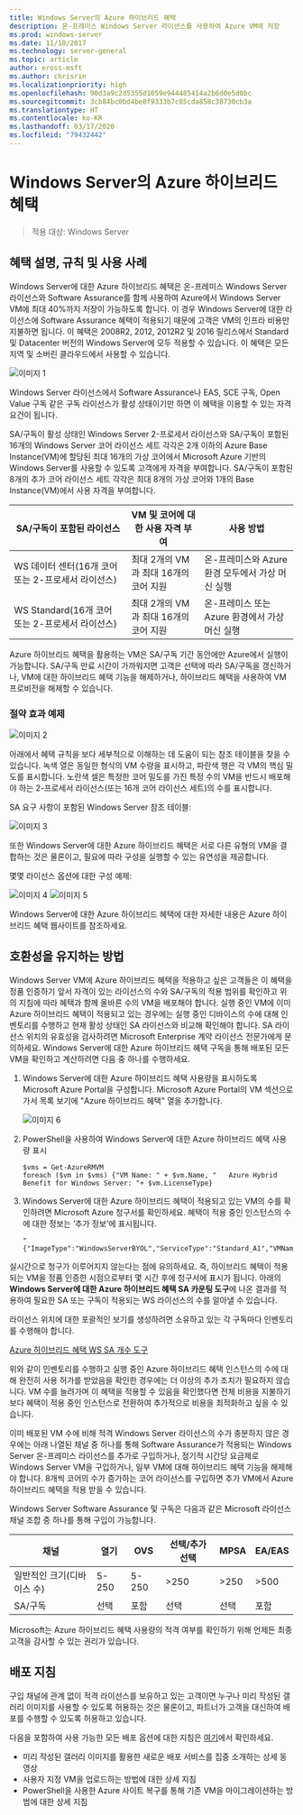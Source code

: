 ```yaml
---
title: Windows Server의 Azure 하이브리드 혜택
description: 온-프레미스 Windows Server 라이선스를 사용하여 Azure VM에 저장
ms.prod: windows-server
ms.date: 11/10/2017
ms.technology: server-general
ms.topic: article
author: eross-msft
ms.author: chrisrin
ms.localizationpriority: high
ms.openlocfilehash: 90d3a9c2d5355d1059e944485414a2b6d0e5d0bc
ms.sourcegitcommit: 3cb84bc0bd4be0f9333b7c85cda858c38730cb3a
ms.translationtype: HT
ms.contentlocale: ko-KR
ms.lasthandoff: 03/17/2020
ms.locfileid: "79432442"
---
```

# <a name="azure-hybrid-benefit-for-windows-server"></a>Windows Server의 Azure 하이브리드 혜택

>적용 대상: Windows Server

## <a name="benefit-description-rules-and-use-cases"></a>혜택 설명, 규칙 및 사용 사례

Windows Server에 대한 Azure 하이브리드 혜택은 온-프레미스 Windows Server 라이선스와 Software Assurance를 함께 사용하여 Azure에서 Windows Server VM에 최대 40%까지 저장이 가능하도록 합니다.  이 경우 Windows Server에 대한 라이선스에 Software Assurance 혜택이 적용되기 때문에 고객은 VM의 인프라 비용만 지불하면 됩니다.  이 혜택은 2008R2, 2012, 2012R2 및 2016 릴리스에서 Standard 및 Datacenter 버전의 Windows Server에 모두 적용할 수 있습니다.  이 혜택은 모든 지역 및 소버린 클라우드에서 사용할 수 있습니다.


![이미지 1](media/ahb01.png)

Windows Server 라이선스에서 Software Assurance나 EAS, SCE 구독, Open Value 구독 같은 구독 라이선스가 활성 상태이기만 하면 이 혜택을 이용할 수 있는 자격 요건이 됩니다.  

SA/구독이 활성 상태인 Windows Server 2-프로세서 라이선스와 SA/구독이 포함된 16개의 Windows Server 코어 라이선스 세트 각각은 2개 이하의 Azure Base Instance(VM)에 할당된 최대 16개의 가상 코어에서 Microsoft Azure 기반의 Windows Server를 사용할 수 있도록 고객에게 자격을 부여합니다. SA/구독이 포함된 8개의 추가 코어 라이선스 세트 각각은 최대 8개의 가상 코어와 1개의 Base Instance(VM)에서 사용 자격을 부여합니다.

| SA/구독이 포함된 라이선스            | VM 및 코어에 대한 사용 자격 부여            | 사용 방법                                |
|-----------------------------------------|----------------------------------|-----------------------------------------------------|
| WS 데이터 센터(16개 코어 또는 2-프로세서 라이선스)  | 최대 2개의 VM과 최대 16개의 코어 지원 | 온-프레미스와 Azure 환경 모두에서 가상 머신 실행  |
| WS Standard(16개 코어 또는 2-프로세서 라이선스)    | 최대 2개의 VM과 최대 16개의 코어 지원 | 온-프레미스 또는 Azure 환경에서 가상 머신 실행 |

Azure 하이브리드 혜택을 활용하는 VM은 SA/구독 기간 동안에만 Azure에서 실행이 가능합니다. SA/구독 만료 시간이 가까워지면 고객은 선택에 따라 SA/구독을 갱신하거나, VM에 대한 하이브리드 혜택 기능을 해제하거나, 하이브리드 혜택을 사용하여 VM 프로비전을 해제할 수 있습니다. 

### <a name="savings-examples"></a>절약 효과 예제 

![이미지 2](media/ahb02.png)
 
아래에서 혜택 규칙을 보다 세부적으로 이해하는 데 도움이 되는 참조 테이블을 찾을 수 있습니다. 녹색 열은 동일한 형식의 VM 수량을 표시하고, 파란색 행은 각 VM의 핵심 밀도를 표시합니다. 노란색 셀은 특정한 코어 밀도를 가진 특정 수의 VM을 반드시 배포해야 하는 2-프로세서 라이선스(또는 16개 코어 라이선스 세트)의 수를 표시합니다. 

SA 요구 사항이 포함된 Windows Server 참조 테이블:

![이미지 3](media/ahb03.png)
 
또한 Windows Server에 대한 Azure 하이브리드 혜택은 서로 다른 유형의 VM을 결합하는 것은 물론이고, 필요에 따라 구성을 실행할 수 있는 유연성을 제공합니다.

몇몇 라이선스 옵션에 대한 구성 예제:

![이미지 4](media/ahb04.png)
![이미지 5](media/ahb05.png)

 
Windows Server에 대한 Azure 하이브리드 혜택에 대한 자세한 내용은 Azure 하이브리드 혜택 웹사이트를 참조하세요.

## <a name="how-to-maintain-compliance"></a>호환성을 유지하는 방법

Windows Server VM에 Azure 하이브리드 혜택을 적용하고 싶은 고객들은 이 혜택을 정품 인증하기 앞서 자격이 있는 라이선스의 수와 SA/구독의 적용 범위를 확인하고 위의 지침에 따라 혜택과 함께 올바른 수의 VM을 배포해야 합니다. 실행 중인 VM에 이미 Azure 하이브리드 혜택이 적용되고 있는 경우에는 실행 중인 디바이스의 수에 대해 인벤토리를 수행하고 현재 활성 상태인 SA 라이선스와 비교해 확인해야 합니다.  SA 라이선스 위치의 유효성을 검사하려면 Microsoft Enterprise 계약 라이선스 전문가에게 문의하세요.
Windows Server에 대한 Azure 하이브리드 혜택 구독을 통해 배포된 모든 VM을 확인하고 계산하려면 다음 중 하나를 수행하세요.

1. Windows Server에 대한 Azure 하이브리드 혜택 사용량을 표시하도록 Microsoft Azure Portal을 구성합니다. Microsoft Azure Portal의 VM 섹션으로 가서 목록 보기에 "Azure 하이브리드 혜택" 열을 추가합니다. 

    ![이미지 6](media/ahb06.png)

2.  PowerShell을 사용하여 Windows Server에 대한 Azure 하이브리드 혜택 사용량 표시

    ```
    $vms = Get-AzureRMVM 
    foreach ($vm in $vms) {"VM Name: " + $vm.Name, "   Azure Hybrid Benefit for Windows Server: "+ $vm.LicenseType}
    ```

3.  Windows Server에 대한 Azure 하이브리드 혜택이 적용되고 있는 VM의 수를 확인하려면 Microsoft Azure 청구서를 확인하세요. 혜택이 적용 중인 인스턴스의 수에 대한 정보는 ‘추가 정보’에 표시됩니다.

    ```
    "{"ImageType":"WindowsServerBYOL","ServiceType":"Standard_A1","VMName":"","UsageType":"ComputeHR"}" 
    ```

실시간으로 청구가 이루어지지 않는다는 점에 유의하세요. 즉, 하이브리드 혜택이 적용되는 VM을 정품 인증한 시점으로부터 몇 시간 후에 청구서에 표시가 됩니다.
아래의 **Windows Server에 대한 Azure 하이브리드 혜택 SA 카운팅 도구**에 나온 결과를 적용하여 필요한 SA 또는 구독이 적용되는 WS 라이선스의 수를 알아낼 수 있습니다.

라이선스 위치에 대한 포괄적인 보기를 생성하려면 소유하고 있는 각 구독마다 인벤토리를 수행해야 합니다.

[Azure 하이브리드 혜택 WS SA 개수 도구](https://download.microsoft.com/download/7/1/2/712FEFF0-155C-4ABF-96C0-CE4EC4DB0516/Azure_Hybrid_Benefit_Windows_Server_SA_Count_Tool.xlsx)

위와 같이 인벤토리를 수행하고 실행 중인 Azure 하이브리드 혜택 인스턴스의 수에 대해 완전히 사용 허가를 받았음을 확인한 경우에는 더 이상의 추가 조치가 필요하지 않습니다. VM 수를 늘려가며 이 혜택을 적용할 수 있음을 확인했다면 전체 비용을 지불하기 보다 혜택이 적용 중인 인스턴스로 전환하여 추가적으로 비용을 최적화하고 싶을 수 있습니다.

이미 배포된 VM 수에 비해 적격 Windows Server 라이선스의 수가 충분하지 않은 경우에는 아래 나열된 채널 중 하나를 통해 Software Assurance가 적용되는 Windows Server 온-프레미스 라이선스를 추가로 구입하거나, 정기적 시간당 요금제로 Windows Server VM을 구입하거나, 일부 VM에 대해 하이브리드 혜택 기능을 해제해야 합니다. 8개씩 코어의 수가 증가하는 코어 라이선스를 구입하면 추가 VM에서 Azure 하이브리드 혜택을 적용 받을 수 있습니다. 

Windows Server Software Assurance 및 구독은 다음과 같은 Microsoft 라이선스 채널 조합 중 하나를 통해 구입이 가능합니다.

| 채널                      | 열기     | OVS      | 선택/추가 선택  | MPSA       | EA/EAS   |
|------------------------------|----------|----------|-----------------------|-----------|----------|
| 일반적인 크기(디바이스 수)  | 5-250    | 5-250    | >250                  | >250      | >500     |
| SA/구독            | 선택 | 포함 | 선택              | 선택  | 포함 |

Microsoft는 Azure 하이브리드 혜택 사용량의 적격 여부를 확인하기 위해 언제든 최종 고객을 감사할 수 있는 권리가 있습니다. 

## <a name="deployment-guidance"></a>배포 지침 

구입 채널에 관계 없이 적격 라이선스를 보유하고 있는 고객이면 누구나 미리 작성된 갤러리 이미지를 사용할 수 있도록 허용하는 것은 물론이고, 파트너가 고객을 대신하여 배포를 수행할 수 있도록 허용하고 있습니다. 

다음을 포함하여 사용 가능한 모든 배포 옵션에 대한 지침은 [여기](https://azure.microsoft.com/pricing/hybrid-use-benefit/)에서 확인하세요. 
-   미리 작성된 갤러리 이미지를 활용한 새로운 배포 서비스를 집중 소개하는 상세 동영상
-   사용자 지정 VM을 업로드하는 방법에 대한 상세 지침 
-   PowerShell을 사용한 Azure 사이트 복구를 통해 기존 VM을 마이그레이션하는 방법에 대한 상세 지침 
